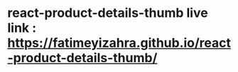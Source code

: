 # react-product-details-thumb live link : https://fatimeyizahra.github.io/react-product-details-thumb/
